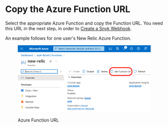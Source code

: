 # Copy the Azure Function URL

Select the appropriate Azure Function and copy the Function URL. You need this URL in the next step, in order to [Create a Snyk Webhook](create-a-snyk-webhook.md).

An example follows for one user's New Relic Azure Function.

<figure><img src="../../../.gitbook/assets/azure-function-url.png" alt="Azure Function URL"><figcaption><p>Azure Function URL</p></figcaption></figure>

